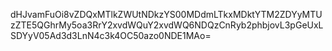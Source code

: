 dHJvamFuOi8vZDQxMTlkZWUtNDkzYS00MDdmLTkxMDktYTM2ZDYyMTUzZTE5QGhrMy5oa3RrY2xvdWQuY2xvdWQ6NDQzCnRyb2phbjovL3pGeUxLSDYyV05Ad3d3LnN4c3k4OC50azo0NDE1MAo=